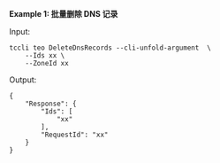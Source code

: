 **Example 1: 批量删除 DNS 记录**



Input: 

```
tccli teo DeleteDnsRecords --cli-unfold-argument  \
    --Ids xx \
    --ZoneId xx
```

Output: 
```
{
    "Response": {
        "Ids": [
            "xx"
        ],
        "RequestId": "xx"
    }
}
```

